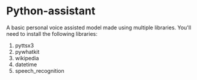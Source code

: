 # Python-assistant

A basic personal voice assisted model made using multiple libraries.
You'll need to install the following libraries:
1. pyttsx3
2. pywhatkit
3. wikipedia
4. datetime
5. speech_recognition
